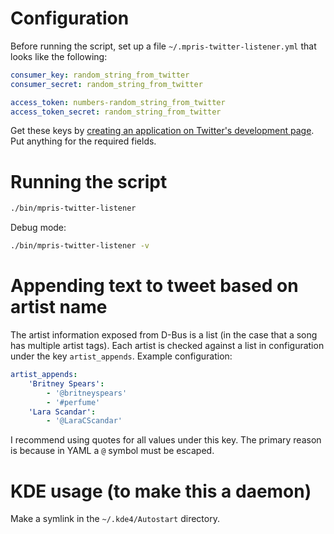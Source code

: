 # Configuration
Before running the script, set up a file `~/.mpris-twitter-listener.yml` that looks like the following:

```yaml
consumer_key: random_string_from_twitter
consumer_secret: random_string_from_twitter

access_token: numbers-random_string_from_twitter
access_token_secret: random_string_from_twitter
```

Get these keys by [creating an application on Twitter's development page](https://dev.twitter.com/apps/new). Put anything for the required fields.

# Running the script

```bash
./bin/mpris-twitter-listener
```

Debug mode:

```bash
./bin/mpris-twitter-listener -v
```

# Appending text to tweet based on artist name

The artist information exposed from D-Bus is a list (in the case that a song has multiple artist tags). Each artist is checked against a list in configuration under the key `artist_appends`. Example configuration:

```yaml
artist_appends:
    'Britney Spears':
        - '@britneyspears'
        - '#perfume'
    'Lara Scandar':
        - '@LaraCScandar'
```

I recommend using quotes for all values under this key. The primary reason is because in YAML a `@` symbol must be escaped.

# KDE usage (to make this a daemon)

Make a symlink in the `~/.kde4/Autostart` directory.
